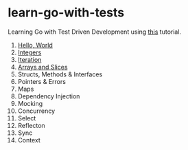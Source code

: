 # learn-go-with-tests
Learning Go with Test Driven Development using [this](https://quii.gitbook.io/learn-go-with-tests/) tutorial.


1. [Hello, World](./hello)
1. [Integers](./integers)
1. [Iteration](./iteration)
1. [Arrays and Slices](./arrays-and-slices)
1. Structs, Methods & Interfaces
1. Pointers & Errors
1. Maps
1. Dependency Injection
1. Mocking
1. Concurrency
1. Select
1. Reflecton
1. Sync
1. Context

